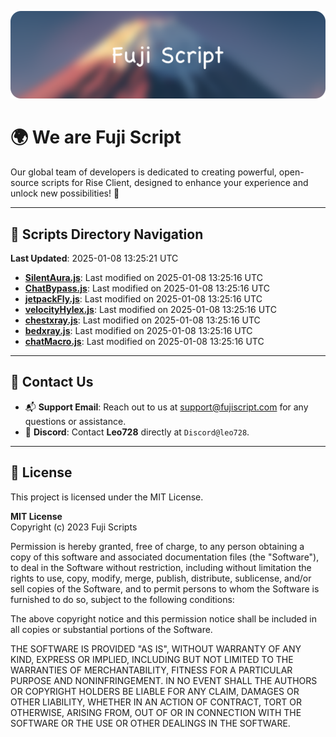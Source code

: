 ![Banner](.github/b.webp)

# 🌍 **We are Fuji Script**

Our global team of developers is dedicated to creating powerful, open-source scripts for Rise Client, designed to enhance your experience and unlock new possibilities! 🌟

---
<!-- SCRIPTS_NAVIGATION_START -->
## 📂 **Scripts Directory Navigation**

**Last Updated**: 2025-01-08 13:25:21 UTC

- **[SilentAura.js](scripts/SilentAura.js)**: Last modified on 2025-01-08 13:25:16 UTC
- **[ChatBypass.js](scripts/ChatBypass.js)**: Last modified on 2025-01-08 13:25:16 UTC
- **[jetpackFly.js](scripts/jetpackFly.js)**: Last modified on 2025-01-08 13:25:16 UTC
- **[velocityHylex.js](scripts/velocityHylex.js)**: Last modified on 2025-01-08 13:25:16 UTC
- **[chestxray.js](scripts/chestxray.js)**: Last modified on 2025-01-08 13:25:16 UTC
- **[bedxray.js](scripts/bedxray.js)**: Last modified on 2025-01-08 13:25:16 UTC
- **[chatMacro.js](scripts/chatMacro.js)**: Last modified on 2025-01-08 13:25:16 UTC

<!-- SCRIPTS_NAVIGATION_END -->

---

## 💬 **Contact Us**  
- 📬 **Support Email**: Reach out to us at [support@fujiscript.com](mailto:support@fujiscript.com) for any questions or assistance.  
- 💬 **Discord**: Contact **Leo728** directly at `Discord@leo728`.

---

## 📜 **License**

This project is licensed under the MIT License.  

**MIT License**  
Copyright (c) 2023 Fuji Scripts  

Permission is hereby granted, free of charge, to any person obtaining a copy of this software and associated documentation files (the "Software"), to deal in the Software without restriction, including without limitation the rights to use, copy, modify, merge, publish, distribute, sublicense, and/or sell copies of the Software, and to permit persons to whom the Software is furnished to do so, subject to the following conditions:  

The above copyright notice and this permission notice shall be included in all copies or substantial portions of the Software.  

THE SOFTWARE IS PROVIDED "AS IS", WITHOUT WARRANTY OF ANY KIND, EXPRESS OR IMPLIED, INCLUDING BUT NOT LIMITED TO THE WARRANTIES OF MERCHANTABILITY, FITNESS FOR A PARTICULAR PURPOSE AND NONINFRINGEMENT. IN NO EVENT SHALL THE AUTHORS OR COPYRIGHT HOLDERS BE LIABLE FOR ANY CLAIM, DAMAGES OR OTHER LIABILITY, WHETHER IN AN ACTION OF CONTRACT, TORT OR OTHERWISE, ARISING FROM, OUT OF OR IN CONNECTION WITH THE SOFTWARE OR THE USE OR OTHER DEALINGS IN THE SOFTWARE.  
